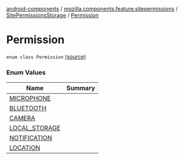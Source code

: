[android-components](../../../index.md) / [mozilla.components.feature.sitepermissions](../../index.md) / [SitePermissionsStorage](../index.md) / [Permission](./index.md)

# Permission

`enum class Permission` [(source)](https://github.com/mozilla-mobile/android-components/blob/master/components/feature/sitepermissions/src/main/java/mozilla/components/feature/sitepermissions/SitePermissionsStorage.kt#L125)

### Enum Values

| Name | Summary |
|---|---|
| [MICROPHONE](-m-i-c-r-o-p-h-o-n-e.md) |  |
| [BLUETOOTH](-b-l-u-e-t-o-o-t-h.md) |  |
| [CAMERA](-c-a-m-e-r-a.md) |  |
| [LOCAL_STORAGE](-l-o-c-a-l_-s-t-o-r-a-g-e.md) |  |
| [NOTIFICATION](-n-o-t-i-f-i-c-a-t-i-o-n.md) |  |
| [LOCATION](-l-o-c-a-t-i-o-n.md) |  |
